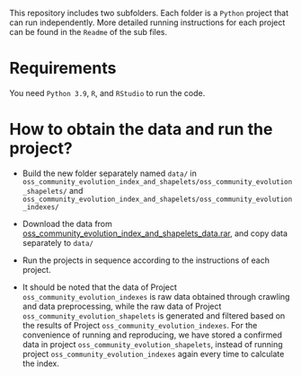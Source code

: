 This repository includes two subfolders. Each folder is a `Python` project that can run independently. More detailed running instructions for each project can be found in the `Readme` of the sub files.

# Requirements

You need `Python 3.9`, `R`, and `RStudio` to run the code.

# How to obtain the data and run the project?

- Build the new folder separately named `data/` in `oss_community_evolution_index_and_shapelets/oss_community_evolution_shapelets/` and `oss_community_evolution_index_and_shapelets/oss_community_evolution_indexes/`

- Download the data from [oss_community_evolution_index_and_shapelets_data.rar](https://box.nju.edu.cn/f/f5530c2139ad4095a622/), and copy data separately to `data/`

- Run the projects in sequence according to the instructions of each project. 

- It should be noted that the data of Project `oss_community_evolution_indexes` is raw data obtained through crawling and data preprocessing, while the raw data of Project `oss_community_evolution_shapelets` is generated and filtered based on the results of Project `oss_community_evolution_indexes`. For the convenience of running and reproducing, we have stored a confirmed data in project `oss_community_evolution_shapelets`, instead of running project `oss_community_evolution_indexes` again every time to calculate the index.


